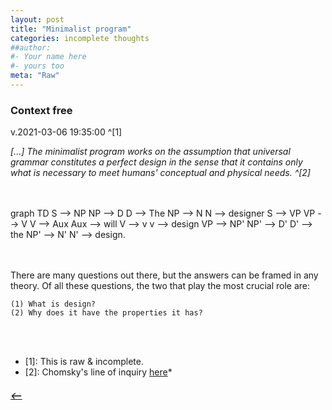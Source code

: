 ```yaml
---
layout: post
title: "Minimalist program"
categories: incomplete thoughts
##author:
#- Your name here
#- yours too
meta: "Raw"
---
```


### Context free 
v.2021-03-06 19:35:00 ^[1]  



_[...] The minimalist program works on the assumption that universal grammar constitutes a perfect design in the sense that it contains only what is necessary to meet humans' conceptual and physical needs. ^[2]_  

<br/>
<br/>

<html lang="en">
 <head>
  <script src="https://cdnjs.cloudflare.com/ajax/libs/mermaid/8.0.0/mermaid.min.js"></script>
</head>
	 
<body>
 <div class="mermaid">graph TD
 S --> NP
	NP --> D
		D --> The
 	NP --> N
		N --> designer
 S --> VP
	VP --> V
		V --> Aux
			Aux --> will
		V --> v
			v --> design
	VP --> NP'
		NP' --> D'
			D' --> the 
		NP' --> N'
			N' --> design.

</div>
</body>
<script>
var config = {
    startOnLoad:true,
    theme: 'default',
    flowchart:{
            useMaxWidth:false,
            htmlLabels:true
        }
};
mermaid.initialize(config);
window.mermaid.init(undefined, document.querySelectorAll('.language-mermaid'));
</script>

</html>  

<br/>
<br/>

 There are many questions out there, but the answers can be framed in any theory. Of all these questions, the two that play the most crucial role are:  

    (1) What is design?
    (2) Why does it have the properties it has?  
    
<br/>
<br/>

* [1]: This is raw & incomplete.  
* [2]: Chomsky's line of inquiry [here](https://mitpress.mit.edu/books/minimalist-program)*  



##### [⟵](/../../incomplete/index.html)

